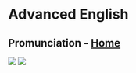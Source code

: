 # Advanced English
## Promunciation - [Home](https://github.com/DLesmes/English/blob/main/README.md)

![](https://www.woodwardenglish.com/wp-content/uploads/2013/03/pronunciation-final-s-english.gif)
![](https://i.imgur.com/FaBTfCR.png)

